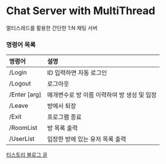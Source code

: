 # Chat Server with MultiThread


멀티스레드를 활용한 간단한 1:N 채팅 서버

### 명령어 목록

|명령어|설명|
|:---|:---|
|/Login|ID 입력하면 자동 로그인|
|/Logout|로그아웃|
|/Enter [arg]|매개변수로 방 이름 이력하여 방 생성 및 입장|
|/Leave|방에서 퇴장|
|/Exit|프로그램 종료|
|/RoomList|방 목록 출력|
|/UserList|입장한 방에 있는 유저 목록 출력|

[티스토리 블로그 글](https://sheep-adult.tistory.com/75)
